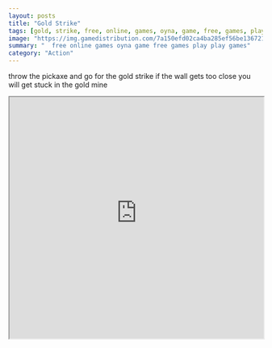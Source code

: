 ```yaml
---
layout: posts
title: "Gold Strike"
tags: [gold, strike, free, online, games, oyna, game, free, games, play, play, games]
image: "https://img.gamedistribution.com/7a150efd02ca4ba285ef56be1367210e.jpg"
summary: "  free online games oyna game free games play play games"
category: "Action"
---
```


throw the pickaxe and go for the gold strike if the wall gets too close you will get stuck in the gold mine

<iframe width="100%" height="480px;" src="https://html5.gamedistribution.com/7a150efd02ca4ba285ef56be1367210e/"></iframe>